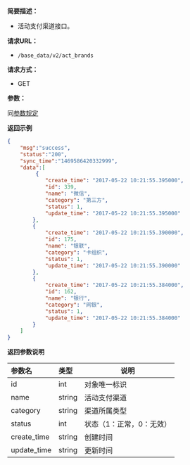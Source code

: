 **简要描述：**

- 活动支付渠道接口。

**请求URL：**
- `/base_data/v2/act_brands`

**请求方式：**
- GET

**参数：**

同[参数规定](http://doc.liexiong.cc/#/%E6%8E%A5%E5%8F%A3%E8%A7%84%E5%88%99/%E5%8F%82%E6%95%B0%E8%A7%84%E5%AE%9A)

 **返回示例**

```json
{
    "msg":"success",
    "status":"200",
    "sync_time":"1469586420332999",
    "data":[
         {
            "create_time": "2017-05-22 10:21:55.395000",
            "id": 339,
            "name": "微信",
            "category": "第三方",
            "status": 1,
            "update_time": "2017-05-22 10:21:55.395000"
        },
        {
            "create_time": "2017-05-22 10:21:55.390000",
            "id": 175,
            "name": "银联",
            "category": "卡组织",
            "status": 1,
            "update_time": "2017-05-22 10:21:55.390000"
        },
        {
            "create_time": "2017-05-22 10:21:55.384000",
            "id": 162,
            "name": "银行",
            "category": "网银",
            "status": 1,
            "update_time": "2017-05-22 10:21:55.384000"
        }
    ]
}
```

 **返回参数说明** 
 
|参数名|类型|说明|
|:-----  |:-----|-----|
|id |int   |对象唯一标识  |
|name |string   |活动支付渠道|
|category|string | 渠道所属类型 |
|status|int|状态（1：正常，0：无效）|
|create_time|string|创建时间|
|update_time|string|更新时间|



